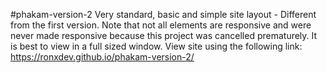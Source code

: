 #phakam-version-2 
Very standard, basic and simple site layout - Different from the first version. Note that not all elements are responsive and were never made responsive because this project was cancelled prematurely. It is best to view in a full sized window.
View site using the following link: https://ronxdev.github.io/phakam-version-2/
